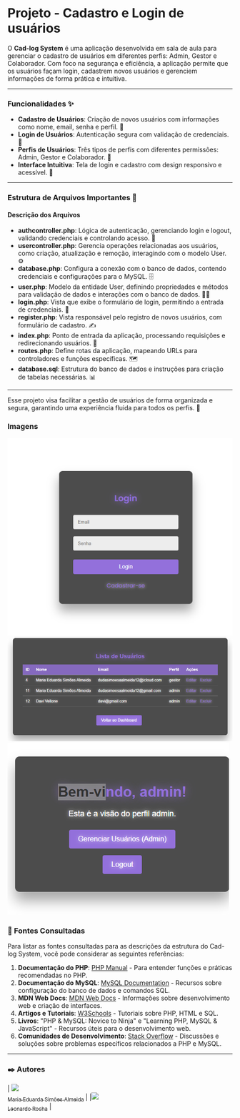 # Projeto - Cadastro e Login de usuários

O **Cad-log System** é uma aplicação desenvolvida em sala de aula para gerenciar o cadastro de usuários em diferentes perfis: Admin, Gestor e Colaborador. Com foco na segurança e eficiência, a aplicação permite que os usuários façam login, cadastrem novos usuários e gerenciem informações de forma prática e intuitiva.

---

### Funcionalidades ✨

- **Cadastro de Usuários**: Criação de novos usuários com informações como nome, email, senha e perfil. 📝
- **Login de Usuários**: Autenticação segura com validação de credenciais. 🔐
- **Perfis de Usuários**: Três tipos de perfis com diferentes permissões: Admin, Gestor e Colaborador. 👥
- **Interface Intuitiva**: Tela de login e cadastro com design responsivo e acessível. 📱

---

### Estrutura de Arquivos Importantes 📂

#### Descrição dos Arquivos

- **authcontroller.php**: Lógica de autenticação, gerenciando login e logout, validando credenciais e controlando acesso. 🔑
- **usercontroller.php**: Gerencia operações relacionadas aos usuários, como criação, atualização e remoção, interagindo com o modelo User. ⚙️
- **database.php**: Configura a conexão com o banco de dados, contendo credenciais e configurações para o MySQL. 🗄️
- **user.php**: Modelo da entidade User, definindo propriedades e métodos para validação de dados e interações com o banco de dados. 🧑‍💻
- **login.php**: Vista que exibe o formulário de login, permitindo a entrada de credenciais. 📄
- **register.php**: Vista responsável pelo registro de novos usuários, com formulário de cadastro. ✍️
- **index.php**: Ponto de entrada da aplicação, processando requisições e redirecionando usuários. 🚪
- **routes.php**: Define rotas da aplicação, mapeando URLs para controladores e funções específicas. 🗺️
- **database.sql**: Estrutura do banco de dados e instruções para criação de tabelas necessárias. 📊

---

Esse projeto visa facilitar a gestão de usuários de forma organizada e segura, garantindo uma experiência fluida para todos os perfis. 🌟

### Imagens

![Imagem de Login](img/login.png)
![Imagem de lista de usuários](img/lista%20de%20usuario.png)
![Imagem de lista de usuários](img/tela%20de%20admin.png)

### 📄 Fontes Consultadas

Para listar as fontes consultadas para as descrições da estrutura do Cad-log System, você pode considerar as seguintes referências:

1. **Documentação do PHP**: [PHP Manual](https://www.php.net/manual/pt_BR/index.php) - Para entender funções e práticas recomendadas no PHP.
2. **Documentação do MySQL**: [MySQL Documentation](https://dev.mysql.com/doc/) - Recursos sobre configuração do banco de dados e comandos SQL.
3. **MDN Web Docs**: [MDN Web Docs](https://developer.mozilla.org/pt-BR/) - Informações sobre desenvolvimento web e criação de interfaces.
4. **Artigos e Tutoriais**: [W3Schools](https://www.w3schools.com/) - Tutoriais sobre PHP, HTML e SQL.
5. **Livros**: "PHP & MySQL: Novice to Ninja" e "Learning PHP, MySQL & JavaScript" - Recursos úteis para o desenvolvimento web.
6. **Comunidades de Desenvolvimento**: [Stack Overflow](https://stackoverflow.com/) - Discussões e soluções sobre problemas específicos relacionados a PHP e MySQL.

---

### ✒️ Autores

| [<img loading="lazy" src="https://avatars.githubusercontent.com/u/166620642?s=400&u=12bf059621dc57e251cf9dcba327ea8de95aa965&v=4" width=115><br><sub>Maria Eduarda Simões Almeida</sub>](https://github.com/mariasimoesalmeida) |
|[<img loading="lazy" src="https://avatars.githubusercontent.com/u/86802310?v=4" width=115><br><sub>Leonardo Rocha</sub>](https://github.com/LeonardoRochaMarista) |
